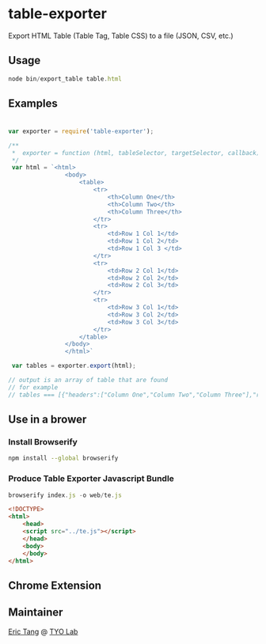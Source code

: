 # table-exporter

Export HTML Table (Table Tag, Table CSS) to a file (JSON, CSV, etc.)

## Usage

```javascript
node bin/export_table table.html 
```

## Examples

### 

```javascript

var exporter = require('table-exporter');

/**
 *  exporter = function (html, tableSelector, targetSelector, callback)
 */
 var html = `<html>
                <body>
                    <table>
                        <tr>
                            <th>Column One</th>
                            <th>Column Two</th>
                            <th>Column Three</th>
                        </tr>
                        <tr>
                            <td>Row 1 Col 1</td>
                            <td>Row 1 Col 2</td>
                            <td>Row 1 Col 3 </td>
                        </tr>
                        <tr>
                            <td>Row 2 Col 1</td>
                            <td>Row 2 Col 2</td>
                            <td>Row 2 Col 3</td>
                        </tr>
                        <tr>
                            <td>Row 3 Col 1</td>
                            <td>Row 3 Col 2</td>
                            <td>Row 3 Col 3</td>
                        </tr>
                    </table>
                </body>
                </html>`

 var tables = exporter.export(html);

// output is an array of table that are found
// for example
// tables === [{"headers":["Column One","Column Two","Column Three"],"rows":[["Row 1 Col 1","Row 1 Col 2","Row 1 Col 3 "],["Row 2 Col 1","Row 2 Col 2","Row 2 Col 3"],["Row 3 Col 1","Row 3 Col 2","Row 3 Col 3"]]}]

```

## Use in a brower

### Install Browserify

```bash
npm install --global browserify
```

### Produce Table Exporter Javascript Bundle

```javascript
browserify index.js -o web/te.js
```

```html
<!DOCTYPE>
<html>
    <head>
    <script src="../te.js"></script>
    </head>
    <body>
    </body>
</html>
```

## Chrome Extension


## Maintainer

[Eric Tang](https://twitter.com/_e_tang) @ [TYO Lab](http://tyo.com.au)

